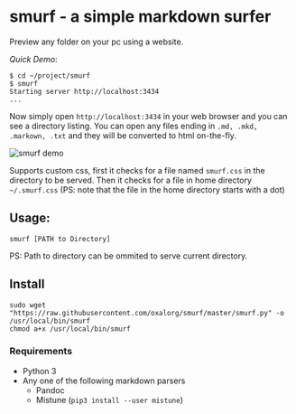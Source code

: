 # smurf - a simple markdown surfer

Preview any folder on your pc using a website.

*Quick Demo*:

```
$ cd ~/project/smurf
$ smurf
Starting server http://localhost:3434
...
```

Now simply open `http://localhost:3434` in your web browser and
you can see a directory listing. You can open any files ending in 
`.md, .mkd, .markown, .txt` and they will be converted to html on-the-fly.

![smurf demo](https://raw.githubusercontent.com/oxalorg/smurf/master/demo.png)

Supports custom css, first it checks for a file named
`smurf.css` in the directory to be served. Then it checks
for a file in home directory `~/.smurf.css` (PS: note that the
file in the home directory starts with a dot)

## Usage:

```
smurf [PATH to Directory]
```

PS: Path to directory can be ommited to serve current
directory.

## Install

```
sudo wget "https://raw.githubusercontent.com/oxalorg/smurf/master/smurf.py" -o /usr/local/bin/smurf
chmod a+x /usr/local/bin/smurf
```

### Requirements

* Python 3
* Any one of the following markdown parsers
    - Pandoc
    - Mistune (`pip3 install --user mistune`)
